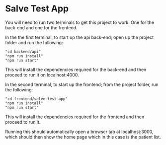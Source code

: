 # Salve Test App

You will need to run two terminals to get this project to work. One for the back-end and one for the frontend.

In the the first terminal, to start up the api back-end; open up the project folder and run the following:

```
"cd backend/api"
"npm run install"
"npm run start"
```

This will install the dependencies required for the back-end and then proceed to run it on localhost:4000.

In the second terminal, to start up the frontend; from the project folder, run the following:

```
"cd frontend/salve-test-app"
"npm run install"
"npm run start"
```

This will install the dependencies required for the frontend and then proceed to run it.

Running this should automatically open a browser tab at localhost:3000, which should then show the home page which in this case is the patient list.